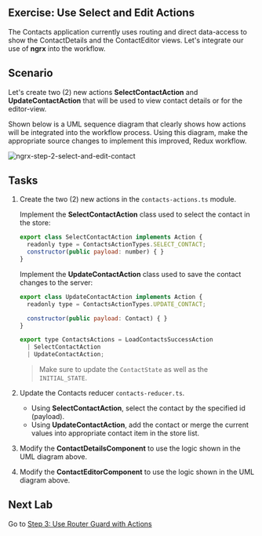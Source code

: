 ## Exercise: Use Select and Edit Actions

The Contacts application currently uses routing and direct data-access to show
the ContactDetails and the ContactEditor views. Let's integrate our use of **ngrx**
into the workflow.

## Scenario

Let's create two (2) new actions **SelectContactAction** and **UpdateContactAction** that
will be used to view contact details or for the editor-view.

Shown below is a UML sequence diagram that clearly shows how actions will be integrated into
the workflow process. Using this diagram, make the appropriate source changes to implement this improved,
Redux workflow.

![ngrx-step-2-select-and-edit-contact](https://cloud.githubusercontent.com/assets/210413/25500318/30de6c62-2b54-11e7-8bcf-3b2d6bb6ab70.png)

## Tasks

1. Create the two (2) new actions in the `contacts-actions.ts` module.

    Implement the **SelectContactAction** class used to select the contact in the store:

    ```js
    export class SelectContactAction implements Action {
      readonly type = ContactsActionTypes.SELECT_CONTACT;
      constructor(public payload: number) { }
    }
    ```

    Implement the **UpdateContactAction** class used to save the contact changes to the server:

    ```js
    export class UpdateContactAction implements Action {
      readonly type = ContactsActionTypes.UPDATE_CONTACT;

      constructor(public payload: Contact) { }
    }

    export type ContactsActions = LoadContactsSuccessAction
      | SelectContactAction
      | UpdateContactAction;
    ```

    > Make sure to update the `ContactState` as well as the `INITIAL_STATE`.

2. Update the Contacts reducer `contacts-reducer.ts`.

    *  Using **SelectContactAction**, select the contact by the specified id (payload).
    *  Using **UpdateContactAction**, add the contact or merge the current values into appropriate contact item in the store list.

3. Modify the **ContactDetailsComponent** to use the logic shown in the UML diagram above.

4. Modify the **ContactEditorComponent** to use the logic shown in the UML diagram above.

## Next Lab

Go to [Step 3: Use Router Guard with Actions](step-3-create-contact-exists-guard.md)
